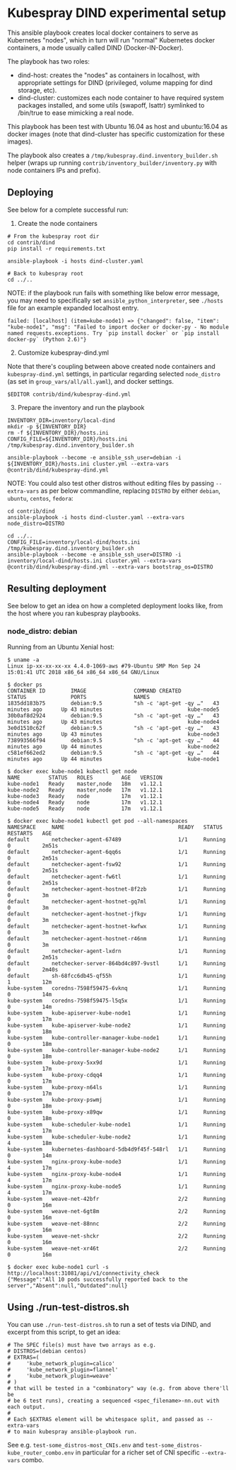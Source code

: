 # Kubespray DIND experimental setup

This ansible playbook creates local docker containers
to serve as Kubernetes "nodes", which in turn will run
"normal" Kubernetes docker containers, a mode usually
called DIND (Docker-IN-Docker).

The playbook has two roles:
- dind-host: creates the "nodes" as containers in localhost, with
  appropriate settings for DIND (privileged, volume mapping for dind
  storage, etc).
- dind-cluster: customizes each node container to have required
  system packages installed, and some utils (swapoff, lsattr)
  symlinked to /bin/true to ease mimicking a real node.

This playbook has been test with Ubuntu 16.04 as host and ubuntu:16.04
as docker images (note that dind-cluster has specific customization
for these images).

The playbook also creates a `/tmp/kubespray.dind.inventory_builder.sh`
helper (wraps up running `contrib/inventory_builder/inventory.py` with
node containers IPs and prefix).

## Deploying

See below for a complete successful run:

1. Create the node containers

~~~~
# From the kubespray root dir
cd contrib/dind
pip install -r requirements.txt

ansible-playbook -i hosts dind-cluster.yaml

# Back to kubespray root
cd ../..
~~~~

NOTE: if the playbook run fails with something like below error
message, you may need to specifically set `ansible_python_interpreter`,
see `./hosts` file for an example expanded localhost entry.

~~~
failed: [localhost] (item=kube-node1) => {"changed": false, "item": "kube-node1", "msg": "Failed to import docker or docker-py - No module named requests.exceptions. Try `pip install docker` or `pip install docker-py` (Python 2.6)"}
~~~

2. Customize kubespray-dind.yml

Note that there's coupling between above created node containers
and `kubespray-dind.yml` settings, in particular regarding selected `node_distro`
(as set in `group_vars/all/all.yaml`), and docker settings.

~~~
$EDITOR contrib/dind/kubespray-dind.yml
~~~

3. Prepare the inventory and run the playbook

~~~
INVENTORY_DIR=inventory/local-dind
mkdir -p ${INVENTORY_DIR}
rm -f ${INVENTORY_DIR}/hosts.ini
CONFIG_FILE=${INVENTORY_DIR}/hosts.ini /tmp/kubespray.dind.inventory_builder.sh

ansible-playbook --become -e ansible_ssh_user=debian -i ${INVENTORY_DIR}/hosts.ini cluster.yml --extra-vars @contrib/dind/kubespray-dind.yml
~~~

NOTE: You could also test other distros without editing files by
passing `--extra-vars` as per below commandline,
replacing `DISTRO` by either `debian`, `ubuntu`, `centos`, `fedora`:

~~~
cd contrib/dind
ansible-playbook -i hosts dind-cluster.yaml --extra-vars node_distro=DISTRO

cd ../..
CONFIG_FILE=inventory/local-dind/hosts.ini /tmp/kubespray.dind.inventory_builder.sh
ansible-playbook --become -e ansible_ssh_user=DISTRO -i inventory/local-dind/hosts.ini cluster.yml --extra-vars @contrib/dind/kubespray-dind.yml --extra-vars bootstrap_os=DISTRO
~~~

## Resulting deployment

See below to get an idea on how a completed deployment looks like,
from the host where you ran kubespray playbooks.

### node_distro: debian

Running from an Ubuntu Xenial host:

~~~
$ uname -a
Linux ip-xx-xx-xx-xx 4.4.0-1069-aws #79-Ubuntu SMP Mon Sep 24
15:01:41 UTC 2018 x86_64 x86_64 x86_64 GNU/Linux

$ docker ps
CONTAINER ID        IMAGE               COMMAND CREATED             STATUS              PORTS               NAMES
1835dd183b75        debian:9.5          "sh -c 'apt-get -qy …"   43 minutes ago      Up 43 minutes                           kube-node5
30b0af8d2924        debian:9.5          "sh -c 'apt-get -qy …"   43 minutes ago      Up 43 minutes                           kube-node4
3e0d1510c62f        debian:9.5          "sh -c 'apt-get -qy …"   43 minutes ago      Up 43 minutes                           kube-node3
738993566f94        debian:9.5          "sh -c 'apt-get -qy …"   44 minutes ago      Up 44 minutes                           kube-node2
c581ef662ed2        debian:9.5          "sh -c 'apt-get -qy …"   44 minutes ago      Up 44 minutes                           kube-node1

$ docker exec kube-node1 kubectl get node
NAME         STATUS   ROLES         AGE   VERSION
kube-node1   Ready    master,node   18m   v1.12.1
kube-node2   Ready    master,node   17m   v1.12.1
kube-node3   Ready    node          17m   v1.12.1
kube-node4   Ready    node          17m   v1.12.1
kube-node5   Ready    node          17m   v1.12.1

$ docker exec kube-node1 kubectl get pod --all-namespaces
NAMESPACE     NAME                                    READY   STATUS    RESTARTS   AGE
default       netchecker-agent-67489                  1/1     Running   0          2m51s
default       netchecker-agent-6qq6s                  1/1     Running   0          2m51s
default       netchecker-agent-fsw92                  1/1     Running   0          2m51s
default       netchecker-agent-fw6tl                  1/1     Running   0          2m51s
default       netchecker-agent-hostnet-8f2zb          1/1     Running   0          3m
default       netchecker-agent-hostnet-gq7ml          1/1     Running   0          3m
default       netchecker-agent-hostnet-jfkgv          1/1     Running   0          3m
default       netchecker-agent-hostnet-kwfwx          1/1     Running   0          3m
default       netchecker-agent-hostnet-r46nm          1/1     Running   0          3m
default       netchecker-agent-lxdrn                  1/1     Running   0          2m51s
default       netchecker-server-864bd4c897-9vstl      1/1     Running   0          2m40s
default       sh-68fcc6db45-qf55h                     1/1     Running   1          12m
kube-system   coredns-7598f59475-6vknq                1/1     Running   0          14m
kube-system   coredns-7598f59475-l5q5x                1/1     Running   0          14m
kube-system   kube-apiserver-kube-node1               1/1     Running   0          17m
kube-system   kube-apiserver-kube-node2               1/1     Running   0          18m
kube-system   kube-controller-manager-kube-node1      1/1     Running   0          18m
kube-system   kube-controller-manager-kube-node2      1/1     Running   0          18m
kube-system   kube-proxy-5xx9d                        1/1     Running   0          17m
kube-system   kube-proxy-cdqq4                        1/1     Running   0          17m
kube-system   kube-proxy-n64ls                        1/1     Running   0          17m
kube-system   kube-proxy-pswmj                        1/1     Running   0          18m
kube-system   kube-proxy-x89qw                        1/1     Running   0          18m
kube-system   kube-scheduler-kube-node1               1/1     Running   4          17m
kube-system   kube-scheduler-kube-node2               1/1     Running   4          18m
kube-system   kubernetes-dashboard-5db4d9f45f-548rl   1/1     Running   0          14m
kube-system   nginx-proxy-kube-node3                  1/1     Running   4          17m
kube-system   nginx-proxy-kube-node4                  1/1     Running   4          17m
kube-system   nginx-proxy-kube-node5                  1/1     Running   4          17m
kube-system   weave-net-42bfr                         2/2     Running   0          16m
kube-system   weave-net-6gt8m                         2/2     Running   0          16m
kube-system   weave-net-88nnc                         2/2     Running   0          16m
kube-system   weave-net-shckr                         2/2     Running   0          16m
kube-system   weave-net-xr46t                         2/2     Running   0          16m

$ docker exec kube-node1 curl -s http://localhost:31081/api/v1/connectivity_check
{"Message":"All 10 pods successfully reported back to the server","Absent":null,"Outdated":null}
~~~

## Using ./run-test-distros.sh

You can use `./run-test-distros.sh` to run a set of tests via DIND,
and excerpt from this script, to get an idea:

~~~
# The SPEC file(s) must have two arrays as e.g.
# DISTROS=(debian centos)
# EXTRAS=(
#     'kube_network_plugin=calico'
#     'kube_network_plugin=flannel'
#     'kube_network_plugin=weave'
# )
# that will be tested in a "combinatory" way (e.g. from above there'll be
# be 6 test runs), creating a sequenced <spec_filename>-nn.out with each output.
#
# Each $EXTRAS element will be whitespace split, and passed as --extra-vars
# to main kubespray ansible-playbook run.
~~~

See e.g. `test-some_distros-most_CNIs.env` and
`test-some_distros-kube_router_combo.env` in particular for a richer
set of CNI specific `--extra-vars` combo.
